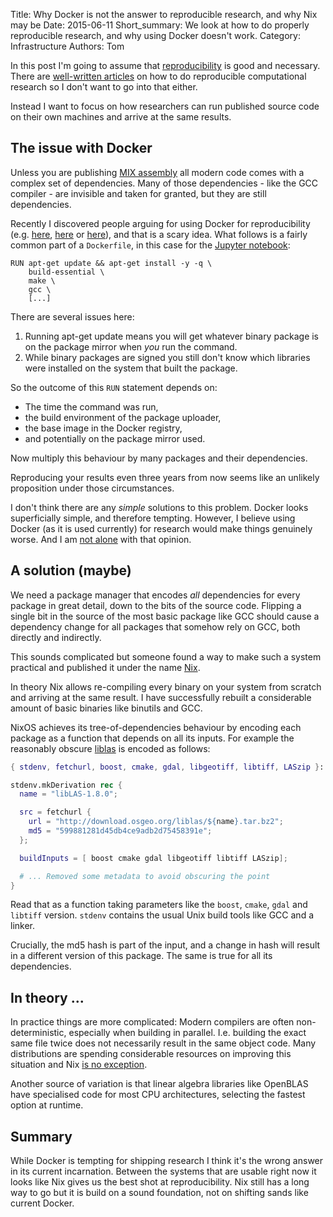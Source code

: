Title: Why Docker is not the answer to reproducible research, and why Nix may be
Date: 2015-06-11
Short_summary: We look at how to do properly reproducible research, and why using Docker doesn't work.
Category: Infrastructure
Authors: Tom


In this post I'm going to assume that
[reproducibility](http://en.wikipedia.org/wiki/Reproducibility) is
good and necessary. There are
[well-written articles](http://journals.plos.org/ploscompbiol/article?id=10.1371/journal.pcbi.1003285)
on how to do reproducible computational research so I don't want to go
into that either.

Instead I want to focus on how researchers can run published source
code on their own machines and arrive at the same results.

<!-- PELICAN_END_SUMMARY -->

## The issue with Docker

Unless you are publishing
[MIX assembly](http://en.wikipedia.org/wiki/MIX) all modern code comes
with a complex set of dependencies. Many of those dependencies - like
the GCC compiler - are invisible and taken for granted, but they are
still dependencies.

Recently I discovered people arguing for using
Docker for reproducibility (e.g. [here](http://www.nextflow.io/blog/2014/nextflow-meets-docker.html), [here](http://arxiv.org/abs/1410.0846) or [here](http://bioinfoblog.it/2015/03/reproducible-bioinformatics-pipelines-with-docker/)), and that is a scary idea. What follows is
a fairly common part of a `Dockerfile`, in this case for the
[Jupyter notebook](https://github.com/jupyter/notebook/blob/master/Dockerfile):

```
RUN apt-get update && apt-get install -y -q \
    build-essential \
    make \
    gcc \
    [...]
```

There are several issues here:

1. Running apt-get update means you will get whatever binary package
   is on the package mirror when *you* run the command.
2. While binary packages are signed you still don't know which
   libraries were installed on the system that built the package.

So the outcome of this `RUN` statement depends on:

* The time the command was run,
* the build environment of the package uploader,
* the base image in the Docker registry,
* and potentially on the package mirror used.

Now multiply this behaviour by many packages and their dependencies.

Reproducing your results even three years from now seems like an
unlikely proposition under those circumstances.

I don't think there are any *simple* solutions to this problem. Docker
looks superficially simple, and therefore tempting. However, I believe
using Docker (as it is used currently) for research would make things
genuinely worse. And I am
[not alone](http://ivory.idyll.org/blog/2014-containers.html) with
that opinion.


## A solution (maybe)

We need a package manager that encodes *all* dependencies for every
package in great detail, down to the bits of the source code. Flipping
a single bit in the source of the most basic package like GCC should
cause a dependency change for all packages that somehow rely on GCC,
both directly and indirectly.

This sounds complicated but someone found a way to make such a system
practical and published it under the name [Nix](https://nixos.org/).

In theory Nix allows re-compiling every binary on your system from
scratch and arriving at the same result. I have successfully rebuilt a
considerable amount of basic binaries like binutils and GCC.

NixOS achieves its tree-of-dependencies behaviour by encoding each
package as a function that depends on all its inputs. For example the
reasonably obscure [liblas](http://www.liblas.org) is encoded as
follows:

```nix
{ stdenv, fetchurl, boost, cmake, gdal, libgeotiff, libtiff, LASzip }:

stdenv.mkDerivation rec {
  name = "libLAS-1.8.0";

  src = fetchurl {
    url = "http://download.osgeo.org/liblas/${name}.tar.bz2";
    md5 = "599881281d45db4ce9adb2d75458391e";
  };

  buildInputs = [ boost cmake gdal libgeotiff libtiff LASzip];

  # ... Removed some metadata to avoid obscuring the point
}
```

Read that as a function taking parameters like the `boost`, `cmake`,
`gdal` and `libtiff` version. `stdenv` contains the usual Unix build
tools like GCC and a linker.

Crucially, the md5 hash is part of the input, and a change in hash
will result in a different version of this package. The same is true
for all its dependencies.


## In theory ...

In practice things are more complicated: Modern compilers are often
non-deterministic, especially when building in parallel. I.e. building
the exact same file twice does not necessarily result in the same
object code. Many distributions are spending considerable resources on
improving this situation and Nix
[is no exception](https://github.com/NixOS/nixpkgs/pull/2281).

Another source of variation is that linear algebra libraries like
OpenBLAS have specialised code for most CPU architectures, selecting
the fastest option at runtime.


## Summary

While Docker is tempting for shipping research I think it's the wrong
answer in its current incarnation. Between the systems that are usable
right now it looks like Nix gives us the best shot at
reproducibility. Nix still has a long way to go but it is build on a
sound foundation, not on shifting sands like current Docker.
